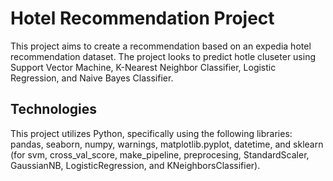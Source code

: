 # Hotel Recommendation Project

This project aims to create a recommendation based on an expedia hotel recommendation dataset. The project looks to predict hotle cluseter using Support Vector Machine, K-Nearest Neighbor Classifier, Logistic Regression, and Naive Bayes Classifier.

## Technologies

This project utilizes Python, specifically using the following libraries: pandas, seaborn, numpy, warnings, matplotlib.pyplot, datetime, and sklearn (for svm, cross_val_score, make_pipeline, preprocesing, StandardScaler, GaussianNB, LogisticRegression, and KNeighborsClassifier).
